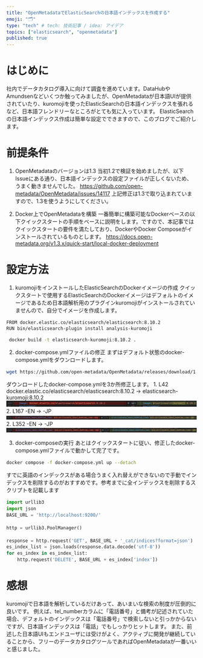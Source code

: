```yaml
---
title: "OpenMetadataでElasticSearchの日本語インデックスを作成する"
emoji: "🗂"
type: "tech" # tech: 技術記事 / idea: アイデア
topics: ["elasticsearch", "openmetadata"]
published: true
---
```

# はじめに
社内でデータカタログ導入に向けて調査を進めています。DataHubやAmundsenなどいくつか触ってみましたが、OpenMetadataが日本語UIが提供されていたり、kuromojiを使ったElasticSearchの日本語インデックスを張れるなど、日本語フレンドリーなところがとても気に入っています。
ElasticSearchの日本語インデックス作成は簡単な設定でできますので、このブログでご紹介します。

# 前提条件
1. OpenMetadataのバージョンは1.3
当初1.2で検証を始めましたが、以下Issueにある通り、日本語インデックスの設定ファイルが正しくないため、うまく動きませんでした。
https://github.com/open-metadata/OpenMetadata/issues/14117
上記修正は1.3で取り込まれていますので、1.3を使うようにしてください。

2. Docker上でOpenMetadataを構築
一番簡単に構築可能なDockerベースの以下クイックスタートの手順をベースに説明をします。ですので、本記事ではクイックスタートの要件を満たしており、DockerやDocker Composeがインストールされているものとします。
https://docs.open-metadata.org/v1.3.x/quick-start/local-docker-deployment

# 設定方法
1. kuromojiをインストールしたElasticSearchのDockerイメージの作成
クイックスタートで使用するElasticSearchのDockerイメージはデフォルトのイメージであるため日本語解析用のプラグインkuromojiがインストールされていませんので、自分でイメージを作成します。
```dockerfile:Dockerfile
FROM docker.elastic.co/elasticsearch/elasticsearch:8.10.2
RUN bin/elasticsearch-plugin install analysis-kuromoji
```
```bash
 docker build -t elasticsearch-kuromoji:8.10.2 .
```

2. docker-compose.ymlファイルの修正
まずはデフォルト状態のdocker-compose.ymlをダウンロードします。
```bash
wget https://github.com/open-metadata/OpenMetadata/releases/download/1.3.0-release/docker-compose.yml
```
ダウンロードしたdocker-compose.ymlを3か所修正します。
    1. L42 docker.elastic.co/elasticsearch/elasticsearch:8.10.2 → elasticsearch-kuromoji:8.10.2
    ![](/images/create-openmetadata-elasticsearch-jp-index/compare_1.png)
    2. L167 -EN → -JP
    ![](/images/create-openmetadata-elasticsearch-jp-index/compare_2.png)
    2. L352 -EN → -JP
    ![](/images/create-openmetadata-elasticsearch-jp-index/compare_3.png)

3. docker-composeの実行
あとはクイックスタートに従い、修正したdocker-compose.ymlファイルで動かして完了です。
```bash
docker compose -f docker-compose.yml up --detach
```

すでに英語のインデックスがある場合うまく入れ替えができないので手動でインデックスを削除するのがおすすめです。参考までに全インデックスを削除するスクリプトを記載します
```python
import urllib3
import json
BASE_URL = 'http://localhost:9200/'

http = urllib3.PoolManager()

response = http.request('GET', BASE_URL + '_cat/indices?format=json')
es_index_list = json.loads(response.data.decode('utf-8'))
for es_index in es_index_list:
    http.request('DELETE', BASE_URL + es_index['index'])
```

# 感想
kuromojiで日本語を解析しているだけあって、あいまいな検索の制度が圧倒的に良いです。
例えば、tel_numberカラムに「電話番号」と備考が記述されていた場合、デフォルトのインデックスは「電話番号」で検索しないと引っかからないですが、日本語インデックスは「電話」でもしっかりヒットします。
また、前述した日本語UIもエンドユーザには受けがよく、アクティブに開発が継続していることから、フリーのデータカタログツールであればOpenMetadataが一番いいと感じました。
